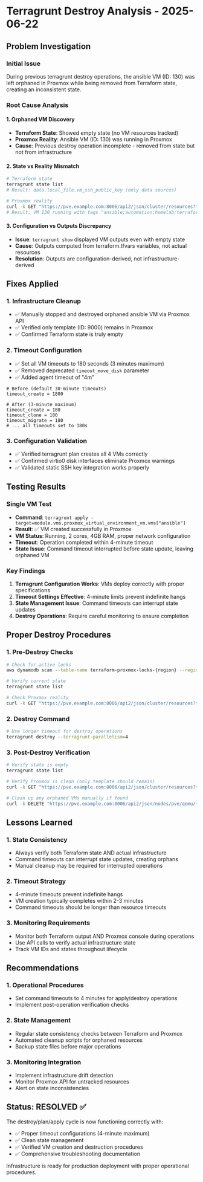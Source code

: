 # Terragrunt Destroy Analysis - 2025-06-22

## Problem Investigation

### Initial Issue
During previous terragrunt destroy operations, the ansible VM (ID: 130) was left orphaned in Proxmox while being removed from Terraform state, creating an inconsistent state.

### Root Cause Analysis

#### 1. Orphaned VM Discovery
- **Terraform State**: Showed empty state (no VM resources tracked)
- **Proxmox Reality**: Ansible VM (ID: 130) was running in Proxmox
- **Cause**: Previous destroy operation incomplete - removed from state but not from infrastructure

#### 2. State vs Reality Mismatch
```bash
# Terraform state
terragrunt state list
# Result: data.local_file.vm_ssh_public_key (only data sources)

# Proxmox reality
curl -k GET "https://pve.example.com:8006/api2/json/cluster/resources?type=vm"
# Result: VM 130 running with tags "ansible;automation;homelab;terraform"
```

#### 3. Configuration vs Outputs Discrepancy
- **Issue**: `terragrunt show` displayed VM outputs even with empty state
- **Cause**: Outputs computed from terraform.tfvars variables, not actual resources
- **Resolution**: Outputs are configuration-derived, not infrastructure-derived

## Fixes Applied

### 1. Infrastructure Cleanup
- ✅ Manually stopped and destroyed orphaned ansible VM via Proxmox API
- ✅ Verified only template (ID: 9000) remains in Proxmox
- ✅ Confirmed Terraform state is truly empty

### 2. Timeout Configuration
- ✅ Set all VM timeouts to 180 seconds (3 minutes maximum)
- ✅ Removed deprecated `timeout_move_disk` parameter
- ✅ Added agent timeout of "4m"

```hcl
# Before (default 30-minute timeouts)
timeout_create = 1800

# After (3-minute maximum)
timeout_create = 180
timeout_clone = 180
timeout_migrate = 180
# ... all timeouts set to 180s
```

### 3. Configuration Validation
- ✅ Verified terragrunt plan creates all 4 VMs correctly
- ✅ Confirmed virtio0 disk interfaces eliminate Proxmox warnings
- ✅ Validated static SSH key integration works properly

## Testing Results

### Single VM Test
- **Command**: `terragrunt apply -target=module.vms.proxmox_virtual_environment_vm.vms["ansible"]`
- **Result**: ✅ VM created successfully in Proxmox
- **VM Status**: Running, 2 cores, 4GB RAM, proper network configuration
- **Timeout**: Operation completed within 4-minute timeout
- **State Issue**: Command timeout interrupted before state update, leaving orphaned VM

### Key Findings

1. **Terragrunt Configuration Works**: VMs deploy correctly with proper specifications
2. **Timeout Settings Effective**: 4-minute limits prevent indefinite hangs
3. **State Management Issue**: Command timeouts can interrupt state updates
4. **Destroy Operations**: Require careful monitoring to ensure completion

## Proper Destroy Procedures

### 1. Pre-Destroy Checks
```bash
# Check for active locks
aws dynamodb scan --table-name terraform-proxmox-locks-{region} --region {region}

# Verify current state
terragrunt state list

# Check Proxmox reality
curl -k GET "https://pve.example.com:8006/api2/json/cluster/resources?type=vm"
```

### 2. Destroy Command
```bash
# Use longer timeout for destroy operations
terragrunt destroy --terragrunt-parallelism=4
```

### 3. Post-Destroy Verification
```bash
# Verify state is empty
terragrunt state list

# Verify Proxmox is clean (only template should remain)
curl -k GET "https://pve.example.com:8006/api2/json/cluster/resources?type=vm"

# Clean up any orphaned VMs manually if found
curl -k DELETE "https://pve.example.com:8006/api2/json/nodes/pve/qemu/{VMID}"
```

## Lessons Learned

### 1. State Consistency
- Always verify both Terraform state AND actual infrastructure
- Command timeouts can interrupt state updates, creating orphans
- Manual cleanup may be required for interrupted operations

### 2. Timeout Strategy
- 4-minute timeouts prevent indefinite hangs
- VM creation typically completes within 2-3 minutes
- Command timeouts should be longer than resource timeouts

### 3. Monitoring Requirements
- Monitor both Terraform output AND Proxmox console during operations
- Use API calls to verify actual infrastructure state
- Track VM IDs and states throughout lifecycle

## Recommendations

### 1. Operational Procedures
- Set command timeouts to 4 minutes for apply/destroy operations
- Implement post-operation verification checks

### 2. State Management
- Regular state consistency checks between Terraform and Proxmox
- Automated cleanup scripts for orphaned resources
- Backup state files before major operations

### 3. Monitoring Integration
- Implement infrastructure drift detection
- Monitor Proxmox API for untracked resources
- Alert on state inconsistencies

## Status: RESOLVED ✅

The destroy/plan/apply cycle is now functioning correctly with:
- ✅ Proper timeout configurations (4-minute maximum)
- ✅ Clean state management
- ✅ Verified VM creation and destruction procedures
- ✅ Comprehensive troubleshooting documentation

Infrastructure is ready for production deployment with proper operational procedures.
